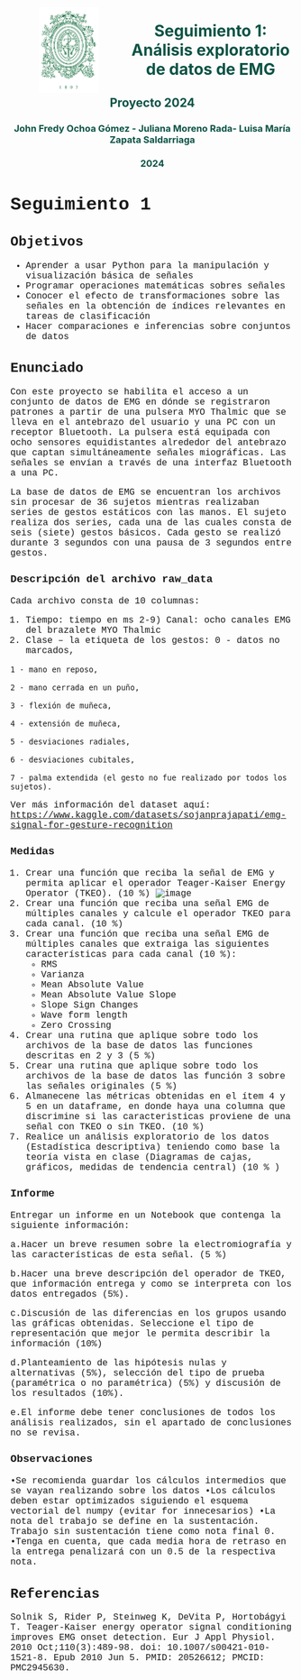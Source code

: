 <p><img alt="udeA logo" height="150px" src="https://github.com/freddyduitama/images/blob/master/logo.png?raw=true" align="left" hspace="50px" vspace="0px" style="width:107px;height:152px;"></p>
<h1><font color='0B5345'> <center>
Seguimiento 1: Análisis exploratorio de datos de EMG</center></font></h1>
<h2><font color='0B5345'> <center>
Proyecto 2024</center></font></h2>
<h3><font color='0B5345'> <center>
John Fredy Ochoa Gómez - Juliana Moreno Rada- Luisa María Zapata Saldarriaga </center></font></h3>
<h3><font color='0B5345'> <center>
2024 </center></font></h3>
<font  face="Courier New" size="3">
<p1><center> </center></p1>

# Seguimiento 1

## Objetivos
  * Aprender a usar Python para la manipulación y visualización básica de señales
  * Programar operaciones matemáticas sobres señales
  * Conocer el efecto de transformaciones sobre las señales en la obtención de índices relevantes en tareas de clasificación
  * Hacer comparaciones e inferencias sobre conjuntos de datos

## Enunciado

Con este proyecto se habilita el acceso a un conjunto de datos de EMG  en dónde se registraron patrones a partir de una pulsera MYO Thalmic que se lleva en el antebrazo del usuario y una PC con un receptor Bluetooth. La pulsera está equipada con ocho sensores equidistantes alrededor del antebrazo que captan simultáneamente señales miográficas. Las señales se envían a través de una interfaz Bluetooth a una PC.

La base de datos de EMG se encuentran los archivos sin procesar de 36 sujetos mientras realizaban series de gestos estáticos con las manos. El sujeto realiza dos series, cada una de las cuales consta de seis (siete) gestos básicos. Cada gesto se realizó durante 3 segundos con una pausa de 3 segundos entre gestos.

### Descripción del archivo raw_data

Cada archivo consta de 10 columnas:
  1) Tiempo: tiempo en ms
  2-9) Canal: ocho canales EMG del brazalete MYO Thalmic
  10) Clase – la etiqueta de los gestos:
    0 - datos no marcados,
      
    1 - mano en reposo,
    
    2 - mano cerrada en un puño,
    
    3 - flexión de muñeca,
    
    4 - extensión de muñeca,
    
    5 - desviaciones radiales,
    
    6 - desviaciones cubitales,
    
    7 - palma extendida (el gesto no fue realizado por todos los sujetos).

Ver más información del dataset aquí: https://www.kaggle.com/datasets/sojanprajapati/emg-signal-for-gesture-recognition

### Medidas 

1. Crear una función que reciba la señal de EMG y permita aplicar el operador Teager-Kaiser Energy Operator (TKEO). (10 %)
   ![image](https://github.com/biosenalesysistemas/proyecto/assets/157903370/6da85b8a-aa90-446a-aa53-5eab5d5a1a83)
2. Crear una función que reciba una señal EMG de múltiples canales y calcule el operador TKEO para cada canal. (10 %)
3. Crear una función que reciba una señal EMG de múltiples canales que extraiga las siguientes características para cada canal (10 %):
   -  RMS
   -  Varianza
   -  Mean Absolute Value
   -  Mean Absolute Value Slope
   -  Slope Sign Changes
   -  Wave form length
   -  Zero Crossing
4. Crear una rutina que aplique sobre todo los archivos de la base de datos las funciones descritas en 2 y 3 (5 %)
5. Crear una rutina que aplique sobre todo los archivos de la base de datos las función 3 sobre las señales originales (5 %)
6. Almanecene las métricas obtenidas en el ítem 4 y 5 en un dataframe, en donde haya una columna que discrimine si las caracteristicas proviene de una señal con TKEO o sin TKEO. (10 %)
7. Realice un análisis exploratorio de los datos (Estadística descriptiva) teniendo como base la teoría vista en clase (Diagramas de cajas, gráficos, medidas de tendencia central) (10 % )

### Informe
Entregar un informe en un Notebook que contenga la siguiente información: 

a.Hacer un breve resumen sobre la electromiografía y las características de esta señal. (5 %)

b.Hacer una breve descripción del operador de TKEO, que información entrega y como se interpreta con los datos entregados (5%).

c.Discusión  de  las  diferencias  en  los  grupos  usando  las  gráficas  obtenidas. Seleccione el   tipo   de representación que mejor le permita describir la información (10%)

d.Planteamiento de las hipótesis nulas y alternativas (5%), selección del tipo de prueba (paramétrica o no paramétrica) (5%) y discusión de los resultados (10%).

e.El informe debe tener conclusiones de todos los análisis realizados, sin el apartado de conclusiones no se revisa.

### Observaciones 
•Se  recomienda  guardar  los  cálculos  intermedios  que  se  vayan  realizando  sobre  los datos
•Los  cálculos  deben  estar optimizados  siguiendo  el  esquema  vectorial  del  numpy (evitar for innecesarios)
•La nota del trabajo se define en la sustentación. Trabajo sin sustentación tiene como nota final 0.
•Tenga en cuenta, que cada media hora de retraso en la entrega penalizará con un 0.5 de la respectiva nota.
 

## Referencias

Solnik S, Rider P, Steinweg K, DeVita P, Hortobágyi T. Teager-Kaiser energy operator signal conditioning improves EMG onset detection. Eur J Appl Physiol. 2010 Oct;110(3):489-98. doi: 10.1007/s00421-010-1521-8. Epub 2010 Jun 5. PMID: 20526612; PMCID: PMC2945630.


